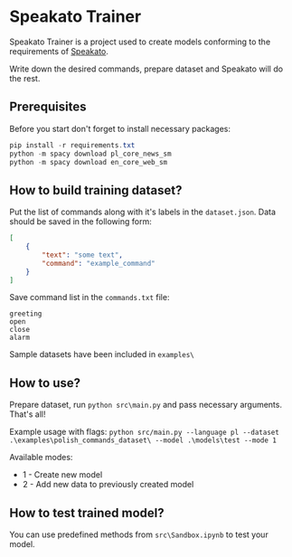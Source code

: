 # Speakato Trainer
Speakato Trainer is a project used to create models conforming to the requirements of [Speakato](https://github.com/Adnovac/Speakato). 

Write down the desired commands, prepare dataset and Speakato will do the rest.

## Prerequisites
Before you start don't forget to install necessary packages:
```powershell
pip install -r requirements.txt
python -m spacy download pl_core_news_sm
python -m spacy download en_core_web_sm
```

## How to build training dataset?
Put the list of commands along with it's labels in the ```dataset.json```. Data should be saved in the following form:
```json
[
    {
        "text": "some text",
        "command": "example_command"
    }
]
```
Save command list in the ```commands.txt``` file:
```
greeting
open
close
alarm
```
Sample datasets have been included in ```examples\```

## How to use?
Prepare dataset, run ```python src\main.py``` and pass necessary arguments. That's all!

Example usage with flags:
```python src/main.py --language pl --dataset .\examples\polish_commands_dataset\ --model .\models\test --mode 1```

Available modes:
- 1 - Create new model
- 2 - Add new data to previously created model

## How to test trained model?
You can use predefined methods from ```src\Sandbox.ipynb``` to test your model. 